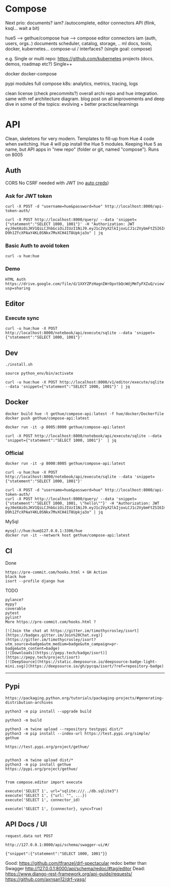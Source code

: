 # Compose

Next prio: documents? iam? /autocomplete, editor connectors API (flink, ksql... wait a bit)

hue5 --> gethue/compose
  hue --> compose
    editor
    connectors
    iam (auth, users, orgs..)
    documents
    scheduler, catalog, storage, ..
    ml
    docs, tools, docker, kubernetes...
  compose-ui / interfaces? (single goal: compose)

  e.g. Single or multi repo: https://github.com/kubernetes projects (docs, demos, roadmap etc?) Single++

  docker
  docker-compose

  pypi modules full compose
  k8s: analytics, metrics, tracing, logs

  clean license (check precommits?)
  overall archi repo and hue integration. same with ref architecture diagram. blog post on all improvements and deep dive in some of the topics: evolving + better practicse/learnings

# API

Clean, skeletons for very modern. Templates to fill-up from Hue 4 code when switching. Hue 4 will pip install the Hue 5 modules.
Keeping Hue 5 as name, but API apps in "new repo" (folder or git, named "compose").
Runs on 8005

## Auth

CORS
No CSRF needed with JWT (no [auto creds](https://security.stackexchange.com/questions/170388/do-i-need-csrf-token-if-im-using-bearer-jwt))

### Ask for JWT token

    curl -X POST -d "username=hue&password=hue" http://localhost:8000/api-token-auth/

    curl -X POST http://localhost:8000/query/ --data 'snippet={"statement":"SELECT 1000, 1001"}' -H "Authorization: JWT eyJ0eXAiOiJKV1QiLCJhbGciOiJIUzI1NiJ9.eyJ1c2VyX2lkIjoxLCJ1c2VybmFtZSI6Imh1ZSIsImV4cCI6MTYxMjk3MTc0MywiZW1haWwiOiJodWVAZ2V0aHVlLmNvbSIsIm9yaWdfaWF0IjoxNjEyODg1MzQzfQ._HViX-D9h1ZfcXPAaY4KL0SNkx7MvXCH41T8Upkja3o" | jq

### Basic Auth to avoid token

    curl -u hue:hue

### Demo

    HTML Auth https://drive.google.com/file/d/1XXYZPzHagnIWrOpxtbQcWdjMmTyFXZuQ/view?usp=sharing

## Editor

### Execute sync

    curl -u hue:hue -X POST http://localhost:8000/notebook/api/execute/sqlite --data 'snippet={"statement":"SELECT 1000, 1001"}'

## Dev

    ./install.sh

    source python_env/bin/activate

    curl -u hue:hue -X POST http://localhost:8000/v1/editor/execute/sqlite --data 'snippet={"statement":"SELECT 1000, 1001"}' | jq

## Docker

    docker build hue -t gethue/compose-api:latest -f hue/docker/Dockerfile
    docker push gethue/compose-api:latest

    docker run -it -p 8005:8000 gethue/compose-api:latest

    curl -X POST http://localhost:8000/notebook/api/execute/sqlite --data 'snippet={"statement":"SELECT 1000, 1001"}'  | jq

### Official

    docker run -it -p 8000:8005 gethue/compose-api:latest

    curl -u hue:hue -X POST http://localhost:8000/notebook/api/execute/sqlite --data 'snippet={"statement":"SELECT 1000, 1001"}'

    curl -X POST -d "username=hue&password=hue" http://localhost:8000/api-token-auth/
    curl -X POST http://localhost:8000/query/ --data 'snippet={"statement":"SELECT 1000, 1001, \"hello\""}' -H "Authorization: JWT eyJ0eXAiOiJKV1QiLCJhbGciOiJIUzI1NiJ9.eyJ1c2VyX2lkIjoxLCJ1c2VybmFtZSI6Imh1ZSIsImV4cCI6MTYxMjk3MTc0MywiZW1haWwiOiJodWVAZ2V0aHVlLmNvbSIsIm9yaWdfaWF0IjoxNjEyODg1MzQzfQ._HViX-D9h1ZfcXPAaY4KL0SNkx7MvXCH41T8Upkja3o" | jq

MySql

    mysql://hue:hue@127.0.0.1:3306/hue
    docker run -it --network host gethue/compose-api:latest

## CI

Done

    https://pre-commit.com/hooks.html + GH Action
    black hue
    isort --profile django hue

TODO

    pylance?
    mypy?
    coverable
    pytest
    pylint?
    More https://pre-commit.com/hooks.html ?

    [![Join the chat at https://gitter.im/timothycrosley/isort](https://badges.gitter.im/Join%20Chat.svg)](https://gitter.im/timothycrosley/isort?utm_source=badge&utm_medium=badge&utm_campaign=pr-badge&utm_content=badge)
    [![Downloads](https://pepy.tech/badge/isort)](https://pepy.tech/project/isort)
    [![DeepSource](https://static.deepsource.io/deepsource-badge-light-mini.svg)](https://deepsource.io/gh/pycqa/isort/?ref=repository-badge)
______

## Pypi

    https://packaging.python.org/tutorials/packaging-projects/#generating-distribution-archives

    python3 -m pip install --upgrade build

    python3 -m build

    python3 -m twine upload --repository testpypi dist/*
    python3 -m pip install --index-url https://test.pypi.org/simple/ gethue

    https://test.pypi.org/project/gethue/


    python3 -m twine upload dist/*
    python3 -m pip install gethue
    https://pypi.org/project/gethue/


    from compose.editor import execute

    execute('SELECT 1', url="sqlite:///../db.sqlite3")
    execute('SELECT 1', {"url: "", ...})
    execute('SELECT 1', connector_id)

    execute('SELECT 1', {connector}, sync=True)

## API Docs / UI

    request.data not POST

    http://127.0.0.1:8000/api/schema/swagger-ui/#/

    {"snippet":{"statement":"SELECT 1000, 1001"}}


Good:
  https://github.com/tfranzel/drf-spectacular
  redoc better than Swagger http://127.0.0.1:8000/api/schema/redoc/#tag/editor
Dead:
    https://www.django-rest-framework.org/api-guide/requests/
    https://github.com/axnsan12/drf-yasg/
